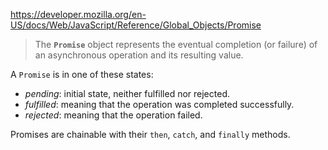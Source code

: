 
https://developer.mozilla.org/en-US/docs/Web/JavaScript/Reference/Global_Objects/Promise

>The **`Promise`** object represents the eventual completion (or failure) of an asynchronous operation and its resulting value.


A `Promise` is in one of these states:

- _pending_: initial state, neither fulfilled nor rejected.
- _fulfilled_: meaning that the operation was completed successfully.
- _rejected_: meaning that the operation failed.

Promises are chainable with their `then`, `catch`, and `finally` methods.